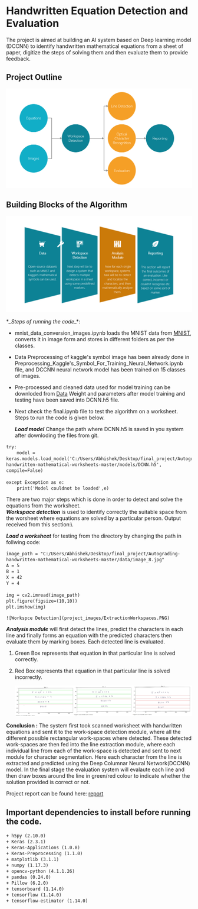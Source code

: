# Handwritten Equation Detection and Evaluation
The  project  is  aimed  at  building  an  AI  system  based on Deep learning model (DCCNN) to identify handwritten mathematical equations from a sheet of paper,
digitize the steps of solving them and then evaluate them to provide feedback.

## Project Outline

![Project Outline](project_images/project%20modules.PNG)

## Building Blocks of the Algorithm

![Project Outline](project_images/FunctionalBlock.PNG)
  
**_Steps of running the code*_*:
+ mnist_data_conversion_images.ipynb loads the MNIST data from [MNIST](http://yann.lecun.com/exdb/mnist), converts it in image form and stores in different folders as per the classes.
+ Data Preprocessing of kaggle's symbol image has been already done in Preprocessing_Kaggle's_Symbol_For_Training_Neural_Network.ipynb file, and DCCNN neural network model has been trained on 15 classes of images.
+ Pre-processed and cleaned data used for model training can be downloded from [Data](https://drive.google.com/drive/folders/1-UiDxvAquxTKc4LPGOwCdE4zH0QcCL52?usp=sharing)
Weight and parameters after model training and testing have been saved into DCNN.h5 file.
+ Next check the final.ipynb file to test the algorithm on a worksheet. Steps to run the code is given below.

  **_Load model_** 
	Change the path where DCNN.h5 is saved in you system after downloding the files from git.
```
try:
    model = keras.models.load_model('C:/Users/Abhishek/Desktop/final_project/Autograding-handwritten-mathematical-worksheets-master/models/DCNN.h5', compile=False)

except Exception as e:
    print('Model couldnot be loaded',e)
```
There are two major steps which is done in order to detect and solve the equations from the worksheet.\
 **_Workspace detection_** is used to identify correctly the suitable space from the worsheet where equations are solved by a particular person. Output received from this section:\
 
 **_Load a worksheet_** for testing from the directory by changing the path in follwing code:
 
 ```
image_path = "C:/Users/Abhishek/Desktop/final_project/Autograding-handwritten-mathematical-worksheets-master/data/image_8.jpg"
A = 5
B = 1
X = 42
Y = 4

img = cv2.imread(image_path)
plt.figure(figsize=(10,10))
plt.imshow(img)
```
	![Workspce Detection](project_images/ExtractionWorkspaces.PNG) 

  **_Analysis module_** will first detect the lines, predict the characters in each line and finally forms an equation with the predicted 
characters then evaluate them by marking boxes. Each detected line is evaluated.
1. Green Box represents that equation in that particular line is solved correctly.
2. Red Box represents that equation in that particular line is solved incorrectly.

	![Evaluation](project_images/evaluation.jpg) 
	
 **Conclusion :**
 The system  first took scanned worksheet with handwritten equations and sent it to the work-space detection module, where all the different possible rectangular work-spaces where detected. These detected work-spaces are then fed into the line extraction module, where each individual line from each of the work-space is detected and sent to next module for character segmentation. Here each character from the line is extracted and predicted using the Deep Columnar Neural Network(DCCNN) model. In the final stage the evaluation system will evalaute each line and then draw boxes around the line in green/red colour to indicate whether the solution provided is correct or not.
 
Project report can be found here: [report](report/abhishek_report.pdf)

## Important dependencies to install before running the code.

	+ h5py (2.10.0)
	+ Keras (2.3.1)
	+ Keras-Applications (1.0.8)
	+ Keras-Preprocessing (1.1.0)
	+ matplotlib (3.1.1)
	+ numpy (1.17.3)
	+ opencv-python (4.1.1.26)
	+ pandas (0.24.0)
	+ Pillow (6.2.0)
	+ tensorboard (1.14.0)
	+ tensorflow (1.14.0)
	+ tensorflow-estimator (1.14.0)



